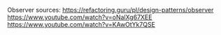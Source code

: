 Observer sources:
https://refactoring.guru/pl/design-patterns/observer
https://www.youtube.com/watch?v=oNalXg67XEE
https://www.youtube.com/watch?v=KAwOtYk7QSE
